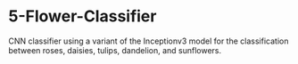 # 5-Flower-Classifier
CNN classifier using a variant of the Inceptionv3 model for the classification between roses, daisies, tulips, dandelion, and sunflowers.
